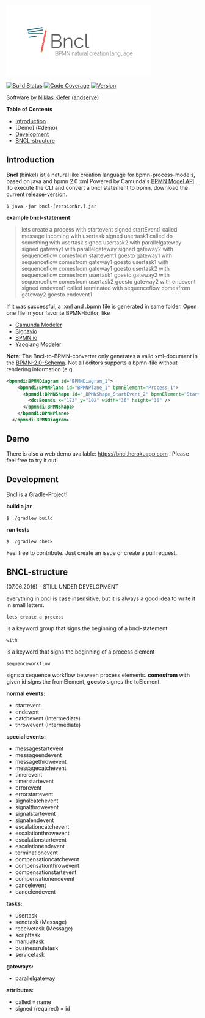 ![alt text](logo.png)

[![Build Status](https://travis-ci.org/pinussilvestrus/bncl.svg?branch=master)](https://travis-ci.org/pinussilvestrus/bncl) [![Code Coverage](https://img.shields.io/codecov/c/github/pinussilvestrus/bncl/master.svg)](https://codecov.io/github/pinussilvestrus/bncl?branch=master) [![Version](https://img.shields.io/github/release/pinussilvestrus/bncl.svg)](https://github.com/pinussilvestrus/bncl/releases)

Software by [Niklas Kiefer](https://www.niklaskiefer.de/) ([andserve](https://andserve.net/))

**Table of Contents**

- [Introduction](#introduction)
- [Demo] (#demo)
- [Development](#development)
- [BNCL-structure](#bncl-structure)

## Introduction

**Bncl** (binkel) ist a natural like creation language for bpmn-process-models, based on java and bpmn 2.0 xml
Powered by Camunda's [BPMN Model API](https://github.com/camunda/camunda-bpmn-model) .
To execute the CLI and convert a bncl statement to bpmn, download the current [release-version](https://github.com/pinussilvestrus/bncl/releases).

```shell
$ java -jar bncl-[versionNr.].jar
```

**example bncl-statement:**

> lets create a process with startevent signed startEvent1 called message incoming with usertask signed usertask1 called do something with usertask signed usertask2 with parallelgateway signed gateway1 with parallelgateway signed gateway2 with sequenceflow comesfrom startevent1 goesto gateway1 with sequenceflow comesfrom gateway1 goesto usertask1 with sequenceflow comesfrom gateway1 goesto usertask2 with sequenceflow comesfrom usertask1 goesto gateway2 with sequenceflow comesfrom usertask2 goesto gateway2 with endevent signed endevent1 called terminated with sequenceflow comesfrom gateway2 goesto endevent1


If it was successful, a .xml and .bpmn file is generated in same folder. Open one file in your favorite BPMN-Editor, like
 - [Camunda Modeler](https://camunda.org/bpmn/tool/)
 - [Signavio](http://www.signavio.com/)
 - [BPMN.io](https://bpmn.io/)
 - [Yaoqiang Modeler](https://sourceforge.net/projects/bpmn/)
 
**Note:** The Bncl-to-BPMN-converter only generates a valid xml-document in the [BPMN-2.0-Schema](http://activiti.org/userguide/index.html#whatIsBpmn).
Not all editors supports a bpmn-file without rendering information (e.g.

```xml
<bpmndi:BPMNDiagram id="BPMNDiagram_1">
    <bpmndi:BPMNPlane id="BPMNPlane_1" bpmnElement="Process_1">
      <bpmndi:BPMNShape id="_BPMNShape_StartEvent_2" bpmnElement="StartEvent_1">
        <dc:Bounds x="173" y="102" width="36" height="36" />
      </bpmndi:BPMNShape>
    </bpmndi:BPMNPlane>
  </bpmndi:BPMNDiagram>
```

## Demo

There is also a web demo available: https://bncl.herokuapp.com ! Please feel free to try it out!

## Development

Bncl is a Gradle-Project!

**build a jar**
```shell
$ ./gradlew build
```

**run tests**
```shell
$ ./gradlew check
```

Feel free to contribute. Just create an issue or create a pull request.


## BNCL-structure

(07.06.2016) - STILL UNDER DEVELOPMENT

everything in bncl is case insensitive, but it is always a good idea to write it in small letters.

    lets create a process

  is a keyword group that signs the beginning of a bncl-statement

	with

is a keyword that signs the beginning of a process element

    sequenceworkflow

signs a sequence workflow between process elements. **comesfrom** with given id signs the fromElement, **goesto** signes the toElement.

**normal events:**
 - startevent
 - endevent
 - catchevent (Intermediate)
 - throwevent (Intermediate)

**special events:**
 - messagestartevent
 - messageendevent
 - messagethrowevent
 - messagecatchevent
 - timerevent
 - timerstartevent
 - errorevent
 - errorstartevent
 - signalcatchevent
 - signalthrowevent
 - signalstartevent
 - signalendevent
 - escalationcatchevent
 - escalationthrowevent
 - escalationstartevent
 - escalationendevent
 - terminationevent
 - compensationcatchevent
 - compensationthrowevent
 - compensationstartevent
 - compensationendevent
 - cancelevent
 - cancelendevent

**tasks:**
 - usertask
 - sendtask (Message)
 - receivetask (Message)
 - scripttask
 - manualtask
 - businessruletask
 - servicetask

**gateways:**
 - parallelgateway

**attributes:**
 - called = name
 - signed (required) = id
